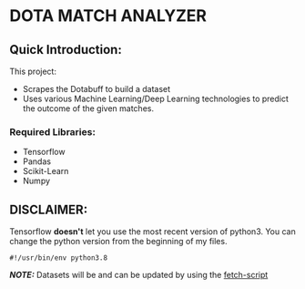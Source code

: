 # DOTA MATCH ANALYZER

## Quick Introduction:
This project:

* Scrapes the Dotabuff to build a dataset
* Uses various Machine Learning/Deep Learning technologies to predict the outcome of the given matches.

### Required Libraries:
- Tensorflow
- Pandas
- Scikit-Learn
- Numpy

## DISCLAIMER:
Tensorflow **doesn't** let you use the most recent version of python3. You can
change the python version from the beginning of my files.

```python3
#!/usr/bin/env python3.8
```

**_NOTE:_**  Datasets will be and can be updated by using the [fetch-script](./fetch-script)
